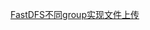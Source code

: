 <html>
<head>
    <meta charset="utf-8">
</head>

<body>

<a href="FastDFS不同group实现文件上传.html">FastDFS不同group实现文件上传</a>

</body>
</html>
